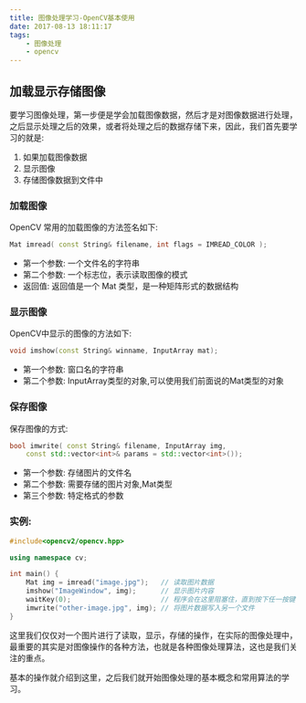 ```yaml
---
title: 图像处理学习-OpenCV基本使用
date: 2017-08-13 18:11:17
tags:
    - 图像处理
    - opencv
---
```


## 加载显示存储图像

要学习图像处理，第一步便是学会加载图像数据，然后才是对图像数据进行处理，之后显示处理之后的效果，或者将处理之后的数据存储下来，因此，我们首先要学习的就是:

1. 如果加载图像数据
2. 显示图像
3. 存储图像数据到文件中

### 加载图像

OpenCV 常用的加载图像的方法签名如下:

```cpp
Mat imread( const String& filename, int flags = IMREAD_COLOR );
```

- 第一个参数: 一个文件名的字符串
- 第二个参数: 一个标志位，表示读取图像的模式
- 返回值: 返回值是一个 Mat 类型，是一种矩阵形式的数据结构

### 显示图像

OpenCV中显示的图像的方法如下:

```cpp
void imshow(const String& winname, InputArray mat);
```

- 第一个参数: 窗口名的字符串
- 第二个参数: InputArray类型的对象,可以使用我们前面说的Mat类型的对象

### 保存图像

保存图像的方式:

```cpp
bool imwrite( const String& filename, InputArray img, 
    const std::vector<int>& params = std::vector<int>());
```

- 第一个参数: 存储图片的文件名
- 第二个参数: 需要存储的图片对象,Mat类型
- 第三个参数: 特定格式的参数

### 实例:

```cpp
#include<opencv2/opencv.hpp>

using namespace cv;

int main() {
    Mat img = imread("image.jpg");   // 读取图片数据
    imshow("ImageWindow", img);      // 显示图片内容
    waitKey(0);                      // 程序会在这里阻塞住，直到按下任一按键
    imwrite("other-image.jpg", img); // 将图片数据写入另一个文件
}
```

这里我们仅仅对一个图片进行了读取，显示，存储的操作，在实际的图像处理中，最重要的其实是对图像操作的各种方法，也就是各种图像处理算法，这也是我们关注的重点。

基本的操作就介绍到这里，之后我们就开始图像处理的基本概念和常用算法的学习。